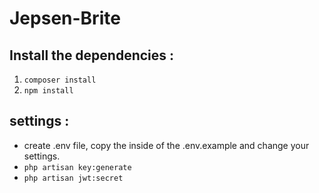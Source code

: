 # Jepsen-Brite

## Install the dependencies :

  1. `composer install`
  2. `npm install`


## settings :

  * create .env file, copy the inside of the .env.example and change your settings.
  * `php artisan key:generate`
  * `php artisan jwt:secret`
